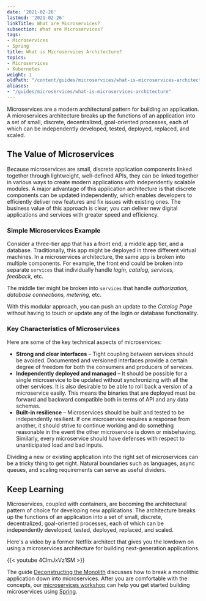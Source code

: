 ```yaml
---
date: '2021-02-26'
lastmod: '2021-02-26'
linkTitle: What are Microservices?
subsection: What are Microservices?
tags:
- Microservices
- Spring
title: What is Microservices Architecture?
topics:
- Microservices
- Kubernetes
weight: 1
oldPath: "/content/guides/microservices/what-is-microservices-architecture.md"
aliases:
- "/guides/microservices/what-is-microservices-architecture"
---
```


Microservices are a modern architectural pattern for building an application. A microservices architecture breaks up the functions of an application into a set of small, discrete, decentralized, goal-oriented processes, each of which can be independently developed, tested, deployed, replaced, and scaled.

## The Value of Microservices

Because microservices are small, discrete application components linked together through lightweight, well-defined APIs, they can be linked together in various ways to create modern applications with independently scalable modules. A major advantage of this application architecture is that discrete components can be updated independently, which enables developers to efficiently deliver new features and fix issues with existing ones. The business value of this approach is clear; you can deliver new digital applications and services with greater speed and efficiency.

### Simple Microservices Example

Consider a three-tier app that has a front end, a middle app tier, and a database. Traditionally, this app might be deployed in three different virtual machines. In a microservices architecture, the same app is broken into multiple components. For example, the front end could be broken into separate `services` that individually handle _login, catalog, services, feedback,_ etc.

The middle tier might be broken into `services` that handle _authorization, database connections, metering,_ etc.

With this modular approach, you can push an update to the _Catalog Page_  without having to touch or update any of the login or database functionality.

### Key Characteristics of Microservices

Here are some of the key technical aspects of microservices:

* __Strong and clear interfaces__ – Tight coupling between services should be avoided. Documented and versioned interfaces provide a certain degree of freedom for both the consumers and producers of services.
* __Independently deployed and managed__ – It should be possible for a single microservice to be updated without synchronizing with all the other services. It is also desirable to be able to roll back a version of a microservice easily. This means the binaries that are deployed must be forward and backward compatible both in terms of API and any data schemas. 
* __Built-in resilience__ – Microservices should be built and tested to be independently resilient. If one microservice requires a response from another, it  should strive to continue working and do something reasonable in the event the other microservice is down or misbehaving. Similarly, every microservice should have defenses with respect to unanticipated load and bad inputs.

Dividing a new or existing application into the right set of microservices can be a tricky thing to get right. Natural boundaries such as languages, async queues, and scaling requirements can serve as useful dividers.

## Keep Learning

Microservices, coupled with containers, are becoming the architectural pattern of choice for developing new applications. The architecture breaks up the functions of an application into a set of small, discrete, decentralized, goal-oriented processes, each of which can be independently developed, tested, deployed, replaced, and scaled. 

Here's a video by a former Netflix architect that gives you the lowdown on using a microservices architecture for building next-generation applications. 

{{< youtube 4ClmJxVz1SM >}}

The guide [Deconstructing the Monolith](/guides/microservices/deconstructing-the-monolith/) discusses how to break a monolithic application down into microservices. After you are comfortable with the concepts, our [microservices workshop](/workshops/lab-microservice/) can help you get started building microservices using [Spring](/topics/spring).